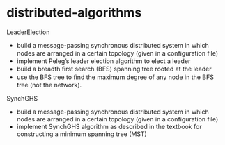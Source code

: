 # distributed-algorithms

LeaderElection

* build a message-passing synchronous distributed system in which nodes are arranged in a certain topology (given in a conﬁguration ﬁle)
* implement Peleg’s leader election algorithm to elect a leader
* build a breadth ﬁrst search (BFS) spanning tree rooted at the leader
* use the BFS tree to ﬁnd the maximum degree of any node in the BFS tree (not the network).


SynchGHS

* build a message-passing synchronous distributed system in which nodes are arranged in a certain topology (given in a configuration file)
* implement SynchGHS algorithm as described in the textbook for constructing a minimum spanning tree (MST)
